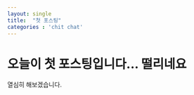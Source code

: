 ```yaml
---
layout: single
title:  "첫 포스팅"
categories : 'chit chat'
---
```

# 오늘이 첫 포스팅입니다... 떨리네요

열심히 해보겠습니다.
